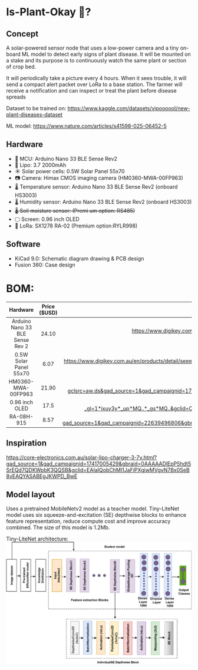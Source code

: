 # Is-Plant-Okay 🌱?
## Concept
A solar-powered sensor node that uses a low-power camera and a tiny on-board ML model to detect early signs of plant disease. It will be mounted on a stake and its purpose is to continuously watch the same plant or section of crop bed. 

It will periodically take a picture every 4 hours. When it sees trouble, it will send a compact alert packet over LoRa to a base station. The farmer will receive a notification and can inspect or treat the plant before disease spreads

Dataset to be trained on: https://www.kaggle.com/datasets/vipoooool/new-plant-diseases-dataset

ML model: https://www.nature.com/articles/s41598-025-06452-5

## Hardware
- 🧠 MCU: Arduino Nano 33 BLE Sense Rev2 
- 🔋 Lipo: 3.7 2000mAh
- ☀️ Solar power cells: 0.5W Solar Panel 55x70
- 📷 Camera: Himax CMOS imaging camera (HM0360-MWA-00FP963)
- 🌡️ Temperature sensor: Arduino Nano 33 BLE Sense Rev2 (onboard HS3003)
- 🌡️ Humidity sensor: Arduino Nano 33 BLE Sense Rev2 (onboard HS3003)
- ~~🌡️ Soil moisture sensor: (Premi um option: RS485)~~
- 🖵 Screen: 0.96 inch OLED 
- 📡 LoRa: SX1278 RA-02 (Premium option:RYLR998)

## Software
- KiCad 9.0: Schematic diagram drawing & PCB design
- Fusion 360: Case design

# BOM:
| Hardware | Price ($USD) | Link |
| :------: | :---: | :--: |
| Arduino Nano 33 BLE Sense Rev 2 | 24.10 | https://www.digikey.com.au/en/products/detail/arduino/ABX00072/22478341?gclsrc=aw.ds&gad_source=1&gad_campaignid=22234799474&gbraid=0AAAAADrbLli1mxSf0QBCTxaTjv1b-k3Pd&gclid=CjwKCAjwuePGBhBZEiwAIGCVSy8whzDUQ_wo1qGUCEm0Dx-AgmW5Zc68ZqZuL7PP94tv6sZ8y9AFChoCTpcQAvD_BwE
| 0.5W Solar Panel 55x70 | 6.07 | https://www.digikey.com.au/en/products/detail/seeed-technology-co-ltd/313070004/5488049?gad_source=1&gad_campaignid=22258692864&gbraid=0AAAAADrbLlhlBg2sAgWDGFOENqgOK8itr&gclid=CjwKCAjwuePGBhBZEiwAIGCVS1SN-ztdDNMpsNeNdLkv1kFB5a2T7XsfMUYFsP6d9YNnIU8SkSqs2BoCFH4QAvD_BwE&gclsrc=aw.ds
| HM0360-MWA-00FP963 | 21.90 | https://www.digikey.com.au/en/products/detail/himax/HM0360-MWA-00FP963/14109819?gclsrc=aw.ds&gad_source=1&gad_campaignid=17413568847&gbraid=0AAAAADrbLlgyMTv95JMcJ6yXuerrPbv47&gclid=CjwKCAjwuePGBhBZEiwAIGCVS2BsgGUcC6Mo7IUe90jY_B7H7qjMXdXwqIchrUhshmXNRlemCx0_sxoCaBcQAvD_BwE
| 0.96 inch OLED | 17.5 | https://www.digikey.com.au/en/products/detail/adafruit-industries-llc/326/5353680?_gl=1*ixuy3y*_up*MQ..*_gs*MQ..&gclid=CjwKCAjwuePGBhBZEiwAIGCVS_6qNiL20pIWCjoUAzeDZMzQYdD6bu159td3h1SL1S8D12IetnRgOxoCkrQQAvD_BwE&gclsrc=aw.ds&gbraid=0AAAAADrbLli8NEJd-KX5f1ZJapeneWWe3
| RA-08H-915 | 8.57 | https://www.digikey.com.au/en/products/detail/ai-thinker/RA-08H-915/16707735?gad_source=1&gad_campaignid=22639496806&gbraid=0AAAAADrbLlhmY8xnCCqB41RYChARVbrWO&gclid=CjwKCAjwuePGBhBZEiwAIGCVS5VgTjF6Pva9VdO0K95FJU2QNHNCBSVff3Mbs73edDpxMqlk5Dqt8hoC8MUQAvD_BwE&gclsrc=aw.ds

## Inspiration
https://core-electronics.com.au/solar-lipo-charger-3-7v.html?gad_source=1&gad_campaignid=17417005429&gbraid=0AAAAADlEpP5hdt5SrEQd7QDKWpbK3QQSB&gclid=EAIaIQobChMI1JaFiPXgjwMVgyN7Bx0SeB8vEAQYASABEgJKWPD_BwE

## Model layout
Uses a pretrained MobileNetv2 model as a teacher model. Tiny-LiteNet model uses six squeeze-and-excitation (SE) depthwise blocks to enhance feature representation, reduce compute cost and improve accuracy combined. The size of this model is 1.2Mb.

Tiny-LiteNet architecture:
![alt text](image.png)
